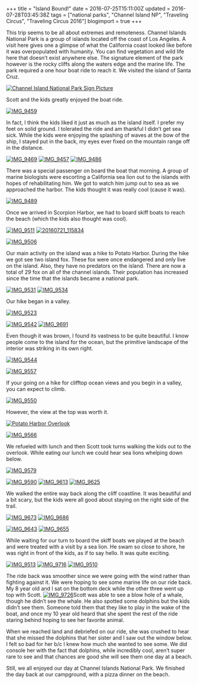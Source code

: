 +++
title = "Island Bound!"
date = 2016-07-25T15:11:00Z
updated = 2016-07-28T03:45:38Z
tags = ["national parks", "Channel Island NP", "Traveling Circus", "Traveling Circus 2016"]
blogimport = true 
+++

This trip seems to be all about extremes and remoteness.    Channel Islands National Park is a group of islands located off the coast of Los Angeles.  A visit here gives one a glimpse of what the California coast looked like before it was overpopulated with humanity.  You can find vegetation and wild life here that doesn’t exist anywhere else.  The signature element of the park however is the rocky cliffs along the waters edge and the marine life.  The park required a one hour boat ride to reach it.  We visited the island of Santa Cruz. 

 

[![Channel Island National Park Sign Picture](https://lh3.googleusercontent.com/-Nt0qNax_BSc/V5Zhowy3cNI/AAAAAAAABWo/imPyJ_wuAxk/IMG_95012.jpg?imgmax=800 "Channel Island National Park Sign Picture")](https://lh3.googleusercontent.com/-FixpnMPO1zA/V5Zhm_8VwQI/AAAAAAAABWk/H7uqJeiaezs/s1600-h/IMG_95015.jpg)

 

Scott and the kids greatly enjoyed the boat ride.

 

[![IMG_9459](https://lh3.googleusercontent.com/-IDRF1Va123o/V5ZhtXlV-MI/AAAAAAAABWw/XK-voGAXvNk/IMG_9459.jpg?imgmax=800 "IMG_9459")](https://lh3.googleusercontent.com/-Bubgu_tCsa4/V5Zhr-MuczI/AAAAAAAABWs/R2X9MIawABo/s1600-h/IMG_9459.jpg) 

In fact, I think the kids liked it just as much as the island itself.  I prefer my feet on solid ground.  I tolerated the ride and am thankful I didn’t get sea sick.  While the kids were enjoying the splashing of waves at the bow of the ship, I stayed put in the back, my eyes ever fixed on the mountain range off in the distance. 

 

[![IMG_9469](https://lh3.googleusercontent.com/-1JDvA6zpYYM/V5mzpXbb0iI/AAAAAAAABpA/V8nE9jHiG94/IMG_9469.jpg?imgmax=800 "IMG_9469")](https://lh3.googleusercontent.com/-Gv3w1VMUthg/V5mzo1WqI0I/AAAAAAAABo8/Lgc6QOI3t_0/s1600-h/IMG_9469.jpg)  [![IMG_9457](https://lh3.googleusercontent.com/-CaianT80jjs/V5mzrDdcJpI/AAAAAAAABpI/HIs0YnTyLt4/IMG_9457%25255B3%25255D.jpg?imgmax=800 "IMG_9457")](https://lh3.googleusercontent.com/-oZTaaxkKVhU/V5mzqqa6U0I/AAAAAAAABpE/SAKuR4c4q8c/s1600-h/IMG_9457%25255B3%25255D.jpg)  [![IMG_9486](https://lh3.googleusercontent.com/-gYRnBeo9g1c/V5mzsr2pI9I/AAAAAAAABpQ/vHw4yvV4zHg/IMG_9486.jpg?imgmax=800 "IMG_9486")](https://lh3.googleusercontent.com/-CV2nPNR7_qg/V5mzsNOQQyI/AAAAAAAABpM/O4RNM96TVOQ/s1600-h/IMG_9486.jpg)

 

There was a special passenger on board the boat that morning.  A group of marine biologists were escorting a California sea lion out to the islands with hopes of rehabilitating him.  We got to watch him jump out to sea as we approached the harbor.  The kids thought it was really cool (cause it was).

 

[![IMG_9489](https://lh3.googleusercontent.com/-yQ3MrLgLq_A/V5Zh5RfaZwI/AAAAAAAABXQ/rXHcs4vFlb0/IMG_94891.jpg?imgmax=800 "IMG_9489")](https://lh3.googleusercontent.com/-wg8kBTd2wPE/V5Zh4rFEE9I/AAAAAAAABXM/lu3VSHAGIbI/s1600-h/IMG_94894.jpg)

 

Once we arrived in Scorpion Harbor, we had to board skiff boats to reach the beach (which the kids also thought was cool).  

 

[![IMG_9511](https://lh3.googleusercontent.com/-EuKhmS4xU4s/V5Zh7pCoF2I/AAAAAAAABXY/q8uPTvzoVc8/IMG_9511%25255B1%25255D.jpg?imgmax=800 "IMG_9511")](https://lh3.googleusercontent.com/-cri4om3kjeQ/V5Zh7NEgQiI/AAAAAAAABXU/l071B1At-m0/s1600-h/IMG_9511.jpg)  [![20160721_115834](https://lh3.googleusercontent.com/-xzQ7FMDEZKA/V5Zh-Ufvj0I/AAAAAAAABXg/gPgxVUkOKhs/20160721_115834%25255B3%25255D.jpg?imgmax=800 "20160721_115834")](https://lh3.googleusercontent.com/-wdMUZxXFRGg/V5Zh9kDJ64I/AAAAAAAABXc/7EAmzKLuAuk/s1600-h/20160721_115834%25255B5%25255D.jpg)

 

[![IMG_9506](https://lh3.googleusercontent.com/-igxgqlGo9DU/V5ZiCEWs4VI/AAAAAAAABXo/ZiWzGX9rkFc/IMG_9506%25255B4%25255D.jpg?imgmax=800 "IMG_9506")](https://lh3.googleusercontent.com/-xjHSe33j_Zw/V5ZiAGCcHZI/AAAAAAAABXk/cAbdHlynj8g/s1600-h/IMG_9506%25255B4%25255D.jpg)

 

Our main activity on the island was a hike to Potato Harbor.  During the hike we got see two island fox.  These fox were once endangered and only live on the island.  Also, they have no predators on the island.  There are now a total of 29 fox on all of the channel islands.  Their population has increased since the time that the islands became a national park.  

 

[![IMG_9531](https://lh3.googleusercontent.com/-HmNy-l_YT0k/V5ZiFZJ1Q_I/AAAAAAAABXw/4KOINNR36bc/IMG_95311.jpg?imgmax=800 "IMG_9531")](https://lh3.googleusercontent.com/-cZCp-3vWYho/V5ZiEVz-yJI/AAAAAAAABXs/3Jw6FLeFdf8/s1600-h/IMG_9531.jpg)  [![IMG_9534](https://lh3.googleusercontent.com/-iURqWi6qh2Y/V5ZiIH-y0TI/AAAAAAAABX4/IDU-V4lIXS4/IMG_95341.jpg?imgmax=800 "IMG_9534")](https://lh3.googleusercontent.com/-Y0MJQ8guOmg/V5ZiHapbrWI/AAAAAAAABX0/Re4X_4jGAnk/s1600-h/IMG_9534.jpg)

 

Our hike began in a valley. 

 

[![IMG_9523](https://lh3.googleusercontent.com/-xijnCFOlsVY/V5ZiLstrtVI/AAAAAAAABYA/TeCb3B_6Po8/IMG_95232.jpg?imgmax=800 "IMG_9523")](https://lh3.googleusercontent.com/-c5OFKl_zYdI/V5ZiKNr7CGI/AAAAAAAABX8/LzdWeu-wD14/s1600-h/IMG_95235.jpg)

 

[![IMG_9542](https://lh3.googleusercontent.com/-s6qrw7Zqw1E/V5ZiN_3oc3I/AAAAAAAABYI/FGba68wWLug/IMG_9542%25255B1%25255D.jpg?imgmax=800 "IMG_9542")](https://lh3.googleusercontent.com/-OMbMNmu2PmM/V5ZiM-NeaBI/AAAAAAAABYE/P76Ff1LafvI/s1600-h/IMG_9542%25255B4%25255D.jpg)  [![IMG_9691](https://lh3.googleusercontent.com/-Pq4UXBDVi6c/V5ZiYMm0SAI/AAAAAAAABYQ/bZkcPs383SQ/IMG_9691%25255B2%25255D.jpg?imgmax=800 "IMG_9691")](https://lh3.googleusercontent.com/-leWjxCTPh90/V5ZiXILYRkI/AAAAAAAABYM/5Smfb-o03Gw/s1600-h/IMG_9691%25255B5%25255D.jpg)

 

Even though it was brown, I found its vastness to be quite beautiful.  I know people come to the island for the ocean, but the primitive landscape of the interior was striking in its own right. 

 

[![IMG_9544](https://lh3.googleusercontent.com/-7MP1OWgNoHE/V5ZieZx--bI/AAAAAAAABYc/aB7hezzyzso/IMG_9544%25255B6%25255D.jpg?imgmax=800 "IMG_9544")](https://lh3.googleusercontent.com/-b_h4bgrpcUo/V5ZicYt86VI/AAAAAAAABYY/LUQ_kYb0W64/s1600-h/IMG_9544%25255B6%25255D.jpg)

 

[![IMG_9557](https://lh3.googleusercontent.com/-mHKR1eeBIxE/V5ZijqfrmwI/AAAAAAAABYk/6QoJLQ3t3ds/IMG_9557%25255B4%25255D.jpg?imgmax=800 "IMG_9557")](https://lh3.googleusercontent.com/-yyk7GuOayrI/V5ZihLmTdvI/AAAAAAAABYg/PIUQvcBdYZQ/s1600-h/IMG_9557.jpg)

 

If your going on a hike for clifftop ocean views and you begin in a valley, you can expect to climb.  

 

[![IMG_9550](https://lh3.googleusercontent.com/-C1yAC4naBk4/V5ZisCL1wYI/AAAAAAAABYs/z1QTVXXONww/IMG_95502.jpg?imgmax=800 "IMG_9550")](https://lh3.googleusercontent.com/-c_neXUVYi-E/V5Zip4CeHBI/AAAAAAAABYo/j4c94mFYwKA/s1600-h/IMG_95505.jpg)

 

However, the view at the top was worth it.

 [![Potato Harbor Overlook](https://lh3.googleusercontent.com/-HskYJiHB7vg/V5Zi0FQMUyI/AAAAAAAABY0/Etz4nwaJn-Q/IMG_95742.jpg?imgmax=800 "Potato Harbor Overlook")](https://lh3.googleusercontent.com/-ZLV-fgbfjiE/V5ZiwIBeC-I/AAAAAAAABYw/J-HQzB9QQ_0/s1600-h/IMG_95745.jpg)

 

[![IMG_9566](https://lh3.googleusercontent.com/-q9kVav5WvUM/V5Zi3wT_skI/AAAAAAAABY8/R8tonyAKJvc/IMG_95662.jpg?imgmax=800 "IMG_9566")](https://lh3.googleusercontent.com/-9wISYmnY0p8/V5Zi2qgHoxI/AAAAAAAABY4/e7qzyDArNc0/s1600-h/IMG_95665.jpg)

 

We refueled with lunch and then Scott took turns walking the kids out to the overlook.  While eating our lunch we could hear sea lions whelping down below.

  [![IMG_9579](https://lh3.googleusercontent.com/-JAoUtYBcGbM/V5Zi8A4InVI/AAAAAAAABZE/b3m1u0-H23s/IMG_9579%25255B4%25255D.jpg?imgmax=800 "IMG_9579")](https://lh3.googleusercontent.com/-sbtJGhLsUoo/V5Zi57MexzI/AAAAAAAABZA/PCL6cHwoGB8/s1600-h/IMG_9579.jpg)

 

[![IMG_9590](https://lh3.googleusercontent.com/-11DyKghD_Kc/V5mz0CK5RwI/AAAAAAAABpY/VkAvjP2WpMY/IMG_9590%25255B1%25255D.jpg?imgmax=800 "IMG_9590")](https://lh3.googleusercontent.com/-hmVh1SVjs90/V5mzy7tMRrI/AAAAAAAABpU/L6PoAygz7gg/s1600-h/IMG_9590%25255B1%25255D.jpg)  [![IMG_9613](https://lh3.googleusercontent.com/-nIS5U4KS3Ek/V5m14hgKSHI/AAAAAAAABps/-vVOjj4MH30/IMG_9613%25255B1%25255D.jpg?imgmax=800 "IMG_9613")](https://lh3.googleusercontent.com/-4kfFzQkDOKQ/V5m1uZXf3TI/AAAAAAAABpo/eg6psoGwZLM/s1600-h/IMG_9613%25255B1%25255D.jpg)  [![IMG_9625](https://lh3.googleusercontent.com/-sCW7sqpGGnY/V5m3cdecexI/AAAAAAAABqA/Y23bXNe4X4g/IMG_9625%25255B1%25255D.jpg?imgmax=800 "IMG_9625")](https://lh3.googleusercontent.com/-mN5Zr3tTkkk/V5m3IDfUf2I/AAAAAAAABp8/62MFMOG9vEo/s1600-h/IMG_9625%25255B1%25255D.jpg)

 

We walked the entire way back along the cliff coastline.  It was beautiful and a bit scary, but the kids were all good about staying on the right side of the trail.

 

 [![IMG_9673](https://lh3.googleusercontent.com/-mAVcYOneWBY/V5ZjUdasqoI/AAAAAAAABZk/FnSQwb3WAOY/IMG_9673%25255B2%25255D.jpg?imgmax=800 "IMG_9673")](https://lh3.googleusercontent.com/-AHWra6Oni6Y/V5ZjNyudGmI/AAAAAAAABZg/oBC6zsNcxj0/s1600-h/IMG_9673%25255B5%25255D.jpg)  [![IMG_9686](https://lh3.googleusercontent.com/-wSJAoucnFs8/V5Zjhp__NlI/AAAAAAAABZs/pc6CfMf9JBo/IMG_9686%25255B3%25255D.jpg?imgmax=800 "IMG_9686")](https://lh3.googleusercontent.com/-Rq0QqSWsNoA/V5Zjd-F2qbI/AAAAAAAABZo/kNZM_0iA1_A/s1600-h/IMG_9686%25255B9%25255D.jpg)

 

[![IMG_9643](https://lh3.googleusercontent.com/-m8ENIUXTBg4/V5ZjohmUp-I/AAAAAAAABZ0/fXtrKPMugjk/IMG_9643%25255B6%25255D.jpg?imgmax=800 "IMG_9643")](https://lh3.googleusercontent.com/-Z5UWdTYiUHc/V5ZjljJUz3I/AAAAAAAABZw/PzB63nf3WBo/s1600-h/IMG_9643%25255B9%25255D.jpg)  [![IMG_9655](https://lh3.googleusercontent.com/-HJyRImLCKVo/V5ZjyiG0SmI/AAAAAAAABZ8/hpqwPKdHAl0/IMG_9655%25255B3%25255D.jpg?imgmax=800 "IMG_9655")](https://lh3.googleusercontent.com/-89HcOhDVeSQ/V5ZjuBToMkI/AAAAAAAABZ4/3crOA-SdS3w/s1600-h/IMG_9655%25255B6%25255D.jpg)

 

While waiting for our turn to board the skiff boats we played at the beach and were treated with a visit by a sea lion.  He swam so close to shore, he was right in front of the kids, as if to say hello.  It was quite exciting.  

 

[![IMG_9513](https://lh3.googleusercontent.com/-iHtkS6WqLn0/V5m3thV_jsI/AAAAAAAABqI/ihmgJJpto-A/IMG_9513.jpg?imgmax=800 "IMG_9513")](https://lh3.googleusercontent.com/-SXFGU2D0elo/V5m3syZFeAI/AAAAAAAABqE/meM6udFT7B4/s1600-h/IMG_9513.jpg)  [![IMG_9716](https://lh3.googleusercontent.com/-HK-w1HKIKgs/V5m3yfPNeVI/AAAAAAAABqQ/4w2JuUCT87c/IMG_9716.jpg?imgmax=800 "IMG_9716")](https://lh3.googleusercontent.com/-CFhaQ3W_4NI/V5m3xp3nSxI/AAAAAAAABqM/TKt1erF3Y3w/s1600-h/IMG_9716.jpg)  [![IMG_9510](https://lh3.googleusercontent.com/-0XhmOjkZDlY/V5m4IPYiVyI/AAAAAAAABqc/N9aYjF9DRFM/IMG_9510.jpg?imgmax=800 "IMG_9510")](https://lh3.googleusercontent.com/-gDCjlmwJYv4/V5m4E-Mre2I/AAAAAAAABqY/3q90s2R4KKA/s1600-h/IMG_9510.jpg)

 

The ride back was smoother since we were going with the wind rather than fighting against it.  We were hoping to see some marine life on our ride back.  My 8 year old and I sat on the bottom deck while the other three went up top with Scott.  [![IMG_9726](https://lh3.googleusercontent.com/-BXgieUWpCBY/V5ZkegvtvUI/AAAAAAAABag/NCO4TiOCY2k/IMG_9726%25255B2%25255D.jpg?imgmax=800 "IMG_9726")](https://lh3.googleusercontent.com/-HTbcdJZoe1w/V5ZkcIsV8XI/AAAAAAAABac/AbUYvJ2-bP4/s1600-h/IMG_9726.jpg)Scott was able to see a blow hole of a whale, though he didn’t see the whale.  He also spotted some dolphins but the kids didn’t see them.  Someone told them that they like to play in the wake of the boat, and once my 10 year old heard that she spent the rest of the ride staring behind hoping to see her favorite animal. 

 

When we reached land and debriefed on our ride, she was crushed to hear that she missed the dolphins that her sister and I saw out the window below.  I felt so bad for her b/c I knew how much she wanted to see some.  We did console her with the fact that dolphins, while incredibly cool, aren’t super rare to see and that chances are good she will see them one day at a beach.  

 

Still, we all enjoyed our day at Channel Islands National Park.  We finished the day back at our campground, with a pizza dinner on the beach. 

